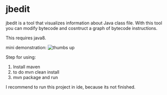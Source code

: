 jbedit
======

jbedit is a tool that visualizes information about Java class file. 
With this tool you can modify bytecode and cosntruct a graph of bytecode instructions.



This requires java8.

mini demonstration:
![thumbs up](demo.gif)



Step for using:

1) Install maven
2) to do mvn clean install
3) mvn package and run


I recommend to run this project in ide, because its not finished.

